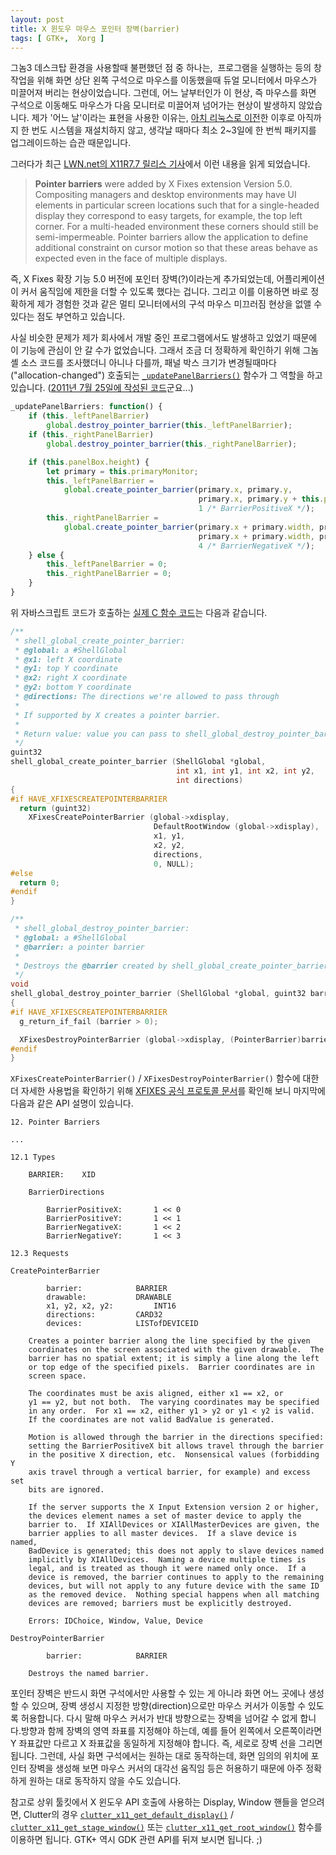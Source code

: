 ```yaml
---
layout: post
title: X 윈도우 마우스 포인터 장벽(barrier)
tags: [ GTK+,  Xorg ]
---
```


그놈3 데스크탑 환경을 사용할때 불편했던 점 중 하나는,  프로그램을 실행하는 등의 창 작업을 위해 화면 상단 왼쪽 구석으로 마우스를 이동했을때 듀얼 모니터에서 마우스가 미끌어져 버리는 현상이었습니다. 그런데, 어느 날부터인가 이 현상, 즉 마우스를 화면 구석으로 이동해도 마우스가 다음 모니터로 미끌어져 넘어가는 현상이 발생하지 않았습니다. 제가 '어느 날'이라는 표현을 사용한 이유는, [아치 리눅스로 이전](/2011/02/21/migrated-to-arch-linux/)한 이후로 아직까지 한 번도 시스템을 재설치하지 않고, 생각날 때마다 최소 2~3일에 한 번씩 패키지를 업그레이드하는 습관 때문입니다.

그러다가 최근 [LWN.net의 X11R7.7 릴리스 기사](http://lwn.net/Articles/500747/)에서 이런 내용을 읽게 되었습니다.

> **Pointer barriers** were added by X Fixes extension Version 5.0. Compositing managers and desktop environments may have UI elements in particular screen locations such that for a single-headed display they correspond to easy targets, for example, the top left corner. For a multi-headed environment these corners should still be semi-impermeable. Pointer barriers allow the application to define additional constraint on cursor motion so that these areas behave as expected even in the face of multiple displays.

즉, X Fixes 확장 기능 5.0 버전에 포인터 장벽(?)이라는게 추가되었는데, 어플리케이션이 커서 움직임에 제한을 더할 수 있도록 했다는 겁니다. 그리고 이를 이용하면 바로 정확하게 제가 경험한 것과 같은 멀티 모니터에서의 구석 마우스 미끄러짐 현상을 없앨 수 있다는 점도 부연하고 있습니다.

사실 비슷한 문제가 제가 회사에서 개발 중인 프로그램에서도 발생하고 있었기 때문에 이 기능에 관심이 안 갈 수가 없었습니다. 그래서 조금 더 정확하게 확인하기 위해 그놈 셸 소스 코드를 조사했더니 아니나 다를까, 패널 박스 크기가 변경될때마다("allocation-changed") 호출되는 [`_updatePanelBarriers()`](http://git.gnome.org/browse/gnome-shell/tree/js/ui/layout.js#n171) 함수가 그 역할을 하고 있습니다. ([2011년 7월 25일에 작성된 코드](http://git.gnome.org/browse/gnome-shell/commit/js/ui/layout.js?id=021d3dadbb63676c1ac9496ecbb0b80ce2eb6dfe)군요...)

```javascript
_updatePanelBarriers: function() {
    if (this._leftPanelBarrier)
        global.destroy_pointer_barrier(this._leftPanelBarrier);
    if (this._rightPanelBarrier)
        global.destroy_pointer_barrier(this._rightPanelBarrier);

    if (this.panelBox.height) {
        let primary = this.primaryMonitor;
        this._leftPanelBarrier =
            global.create_pointer_barrier(primary.x, primary.y,
                                          primary.x, primary.y + this.panelBox.height,
                                          1 /* BarrierPositiveX */);
        this._rightPanelBarrier =
            global.create_pointer_barrier(primary.x + primary.width, primary.y,
                                          primary.x + primary.width, primary.y + this.panelBox.height,
                                          4 /* BarrierNegativeX */);
    } else {
        this._leftPanelBarrier = 0;
        this._rightPanelBarrier = 0;
    }
}
```

위 자바스크립트 코드가 호출하는 [실제 C 함수 코드](http://git.gnome.org/browse/gnome-shell/tree/src/shell-global.c#n1010)는 다음과 같습니다.

```c
/**
 * shell_global_create_pointer_barrier:
 * @global: a #ShellGlobal
 * @x1: left X coordinate
 * @y1: top Y coordinate
 * @x2: right X coordinate
 * @y2: bottom Y coordinate
 * @directions: The directions we're allowed to pass through
 *
 * If supported by X creates a pointer barrier.
 *
 * Return value: value you can pass to shell_global_destroy_pointer_barrier()
 */
guint32
shell_global_create_pointer_barrier (ShellGlobal *global,
                                     int x1, int y1, int x2, int y2,
                                     int directions)
{
#if HAVE_XFIXESCREATEPOINTERBARRIER
  return (guint32)
    XFixesCreatePointerBarrier (global->xdisplay,
                                DefaultRootWindow (global->xdisplay),
                                x1, y1,
                                x2, y2,
                                directions,
                                0, NULL);
#else
  return 0;
#endif
}

/**
 * shell_global_destroy_pointer_barrier:
 * @global: a #ShellGlobal
 * @barrier: a pointer barrier
 *
 * Destroys the @barrier created by shell_global_create_pointer_barrier().
 */
void
shell_global_destroy_pointer_barrier (ShellGlobal *global, guint32 barrier)
{
#if HAVE_XFIXESCREATEPOINTERBARRIER
  g_return_if_fail (barrier > 0);

  XFixesDestroyPointerBarrier (global->xdisplay, (PointerBarrier)barrier);
#endif
}
```

`XFixesCreatePointerBarrier()` / `XFixesDestroyPointerBarrier()` 함수에 대한 더 자세한 사용법을 확인하기 위해 [XFIXES 공식 프로토콜 문서](http://www.x.org/releases/X11R7.7/doc/fixesproto/fixesproto.txt)를 확인해 보니 마지막에 다음과 같은 API 설명이 있습니다.

```
12. Pointer Barriers

...

12.1 Types

    BARRIER:    XID

    BarrierDirections

        BarrierPositiveX:       1 << 0
        BarrierPositiveY:       1 << 1
        BarrierNegativeX:       1 << 2
        BarrierNegativeY:       1 << 3

12.3 Requests

CreatePointerBarrier

        barrier:            BARRIER
        drawable:           DRAWABLE
        x1, y2, x2, y2:         INT16
        directions:         CARD32
        devices:            LISTofDEVICEID

    Creates a pointer barrier along the line specified by the given
    coordinates on the screen associated with the given drawable.  The
    barrier has no spatial extent; it is simply a line along the left
    or top edge of the specified pixels.  Barrier coordinates are in
    screen space.

    The coordinates must be axis aligned, either x1 == x2, or
    y1 == y2, but not both.  The varying coordinates may be specified
    in any order.  For x1 == x2, either y1 > y2 or y1 < y2 is valid.
    If the coordinates are not valid BadValue is generated.

    Motion is allowed through the barrier in the directions specified:
    setting the BarrierPositiveX bit allows travel through the barrier
    in the positive X direction, etc.  Nonsensical values (forbidding Y
    axis travel through a vertical barrier, for example) and excess set
    bits are ignored.

    If the server supports the X Input Extension version 2 or higher,
    the devices element names a set of master device to apply the
    barrier to.  If XIAllDevices or XIAllMasterDevices are given, the
    barrier applies to all master devices.  If a slave device is named,
    BadDevice is generated; this does not apply to slave devices named
    implicitly by XIAllDevices.  Naming a device multiple times is
    legal, and is treated as though it were named only once.  If a
    device is removed, the barrier continues to apply to the remaining
    devices, but will not apply to any future device with the same ID
    as the removed device.  Nothing special happens when all matching
    devices are removed; barriers must be explicitly destroyed.

    Errors: IDChoice, Window, Value, Device

DestroyPointerBarrier

        barrier:            BARRIER

    Destroys the named barrier.
```

포인터 장벽은 반드시 화면 구석에서만 사용할 수 있는 게 아니라 화면 어느 곳에나 생성할 수 있으며, 장벽 생성시 지정한 방향(direction)으로만 마우스 커서가 이동할 수 있도록 허용합니다. 다시 말해 마우스 커서가 반대 방향으로는 장벽을 넘어갈 수 없게 합니다.방향과 함께 장벽의 영역 좌표를 지정해야 하는데, 예를 들어 왼쪽에서 오른쪽이라면 Y 좌표값만 다르고 X 좌표값을 동일하게 지정해야 합니다. 즉, 세로로 장벽 선을 그리면 됩니다. 그런데, 사실 화면 구석에서는 원하는 대로 동작하는데, 화면 임의의 위치에 포인터 장벽을 생성해 보면 마우스 커서의 대각선 움직임 등은 허용하기 때문에 아주 정확하게 원하는 대로 동작하지 않을 수도 있습니다.

참고로 상위 툴킷에서 X 윈도우 API 호출에 사용하는 Display, Window 핸들을 얻으려면, Clutter의 경우 [`clutter_x11_get_default_display()`](http://developer.gnome.org/clutter/stable/clutter-X11-Specific-Support.html#clutter-x11-get-default-display) / [`clutter_x11_get_stage_window()`](http://developer.gnome.org/clutter/stable/clutter-X11-Specific-Support.html#clutter-x11-get-stage-window) 또는 [`clutter_x11_get_root_window()`](http://developer.gnome.org/clutter/stable/clutter-X11-Specific-Support.html#clutter-x11-get-root-window) 함수를 이용하면 됩니다. GTK+ 역시 GDK 관련 API를 뒤져 보시면 됩니다. ;)
